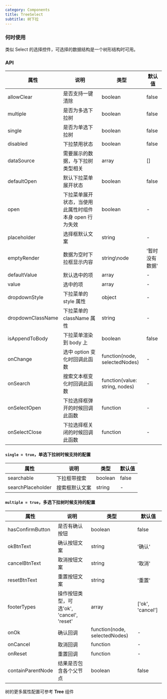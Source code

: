 ```yaml
---
category: Components
title: TreeSelect
subtitle: 树下拉
---
```


### 何时使用

类似 Select 的选择控件，可选择的数据结构是一个树形结构时可用。

### API

| 属性              | 说明                                                   | 类型                           | 默认值           |
| ----------------- | ------------------------------------------------------ | ------------------------------ | ---------------- |
| allowClear        | 是否支持一键清除                                       | boolean                        | false            |
| multiple          | 是否为多选下拉树                                       | boolean                        | false            |
| single            | 是否为单选下拉树                                       | boolean                        | false            |
| disabled          | 下拉禁用状态                                           | boolean                        | false            |
| dataSource        | 需要展示的数据，与下拉树类型相关                                     | array                          | []               |
| defaultOpen       | 默认下拉菜单展开状态                                   | boolean                        | false            |
| open              | 下拉菜单展开状态，当使用此属性时组件本身 open 行为失效 | boolean                        | -                |
| placeholder       | 选择框默认文案                                         | string                         | -                |
| emptyRender       | 数据为空时下拉框显示内容                               | string\node                    | '暂时没有数据'   |
| defaultValue      | 默认选中的项                                           | array                          | -                |
| value             | 选中的项                                               | array                          | -                |
| dropdownStyle     | 下拉菜单的 style 属性                                  | object                         | -                |
| dropdownClassName | 下拉菜单的 className 属性                              | string                         | -                |
| isAppendToBody    | 下拉菜单渲染到 body 上                                 | boolean                        | false            |
| onChange          | 选中 option 变化时回调此函数                           | function(node, selectedNodes)  | -                |
| onSearch          | 搜索文本框变化时回调此函数                             | function(value: string, nodes) | -                |
| onSelectOpen      | 下拉选择框弹开的时候回调此函数                         | function                       | -                |
| onSelectClose     | 下拉选择框关闭的时候回调此函数                         | function                       | -                |

#### `single = true`，单选下拉树时候支持的配置
| 属性              | 说明                                                   | 类型                           | 默认值           |
| ----------------- | ------------------------------------------------------ | ------------------------------ | ---------------- |
| searchable        | 下拉框带搜索                  | boolean                        | false            |
| searchPlaceholder | 搜索框默认文案                                         | string                         | -                |


#### `multiple = true`，多选下拉树时候支持的配置

| 属性              | 说明                                                   | 类型                           | 默认值           |
| ----------------- | ------------------------------------------------------ | ------------------------------ | ---------------- |
| hasConfirmButton  | 是否有确认按钮                                   | boolean                        | false            |
| okBtnText         | 确认按钮文案                                 | string                         | '确认'           |
| cancelBtnText     | 取消按钮文案                                 | string                         | '取消'           |
| resetBtnText      | 重置按钮文案                                 | string                         | '重置'           |
| footerTypes       | 操作按钮类型，可选'ok', 'cancel', 'reset'        | array                          | ['ok', 'cancel'] |
| onOk              | 确认回调                                | function(node, selectedNodes)  | -                |
| onCancel          | 取消回调                                | function                       | -                |
| onReset           | 重置回调                                | function                       | -                |
| containParentNode | 结果是否包含各个父节点                           | boolean                        | false            |


树的更多属性配置可参考 **Tree** 组件
